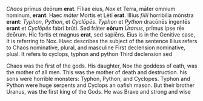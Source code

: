 *Chaos* prīmus deōrum **erat**. Fīliae eius, *Nox* et Terra, māter omnium hominum, **erant**. Haec *māter* Mortis et Lētī **erat**. Illīus *fīliī* horribilia mōnstra **erant**: *Typhon*, *Python*, et *Cyclōpēs*. *Typhon* et *Python* dracōnēs ingentēs **erant** et *Cyclōpēs* fabrī brūtī. Sed frāter **eōrum** *Ūranus*, prīmus ipse rēx deōrum. Hic fortis et magnus **erat**, sed sapiēns.
Eius is in the Genitive case, It is referring to Nox.
Haec describes the subject of the sentence
Iliius refers to Chaos
nominative, plural, and masculine
First declension
nominative, plual. It refers to cyclops, typhon and python
Third declension
sed

Chaos was the first of the gods. His daughter, Nox the goddess of eath, was the mother of all men. This was the mother of death and destruction. his sons were horrible monsters: Typhon, Python, and Cyclopes. Typhon and Python were huge serpents and Cyclops an oafish mason. But their brother Uranus, was the first king of the Gods. He was Brave and strong and wise
